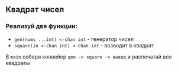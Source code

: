 ## Квадрат чисел

### Реализуй две функции:

* ```gen(nums ...int) <-chan int``` - генератор чисел
* ```square(in <-chan int) <-chan int``` - возводит в квадрат

В ```main``` собери конвейер ```qen -> square -> вывод``` и распечатай все квадраты
